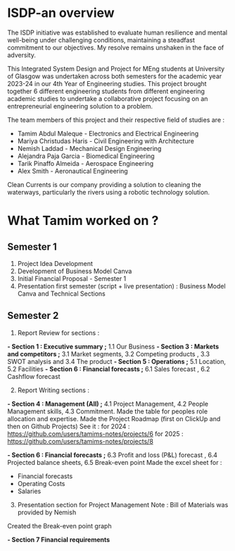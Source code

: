 # ISDP-an overview

The ISDP initiative was established to evaluate human resilience and mental well-being under challenging conditions, maintaining a steadfast commitment to our objectives. My resolve remains unshaken in the face of adversity.

This Integrated System Design and Project for MEng students at University of Glasgow was undertaken across both semesters for the academic year 2023-24 in our 4th Year of Engineering studies. This project brought together 6 different engineering students from different engineering academic studies to undertake a collaborative project focusing on an entrepreneurial engineering solution to a problem. 

The team members of this project and their respective field of studies are :

* Tamim Abdul Maleque - Electronics and Electrical Engineering
* Mariya Christudas Haris - Civil Engineering with Architecture
* Nemish Laddad - Mechanical Design Engineering
* Alejandra Paja Garcia - Biomedical Engineering
* Tarik Pinaffo Almeida - Aerospace Engineering
* Alex Smith - Aeronautical Engineering

Clean Currents is our company providing a solution to cleaning the waterways, particularly the rivers using a robotic technology solution. 
# What Tamim worked on ?
## Semester 1

1. Project Idea Development 
2. Development of Business Model Canva
3. Initial Financial Proposal - Semester 1 
4. Presentation first semester (script + live presentation) : Business Model Canva and Technical Sections

## Semester 2

1. Report Review for sections : 

**- Section 1 : Executive summary ;** 1.1 Our Business 
**- Section 3 : Markets and competitors ;** 3.1 Market segments, 3.2 Competing products , 3.3 SWOT analysis and 3.4 The product
**- Section 5 : Operations ;** 5.1 Location, 5.2 Facilities
**- Section 6 : Financial forecasts ;** 6.1 Sales forecast , 6.2 Cashflow forecast

2. Report Writing sections :

**- Section 4 : Management (All) ;** 4.1 Project Management, 4.2 People Management skills, 4.3 Commitment.
Made the table for peoples role allocation and expertise. 
Made the Project Roadmap (first on ClickUp and then on Github Projects) 
See it : 
for 2024 : https://github.com/users/tamims-notes/projects/6
for 2025 : https://github.com/users/tamims-notes/projects/8

**- Section 6 : Financial forecasts ;** 6.3 Profit and loss (P&L) forecast , 6.4 Projected balance sheets, 6.5 Break-even point 
Made the excel sheet for : 

- Financial forecasts
- Operating Costs
- Salaries

3. Presentation section for Project Management
Note : Bill of Materials was provided by Nemish 

Created the Break-even point graph 

**- Section 7 Financial requirements**
